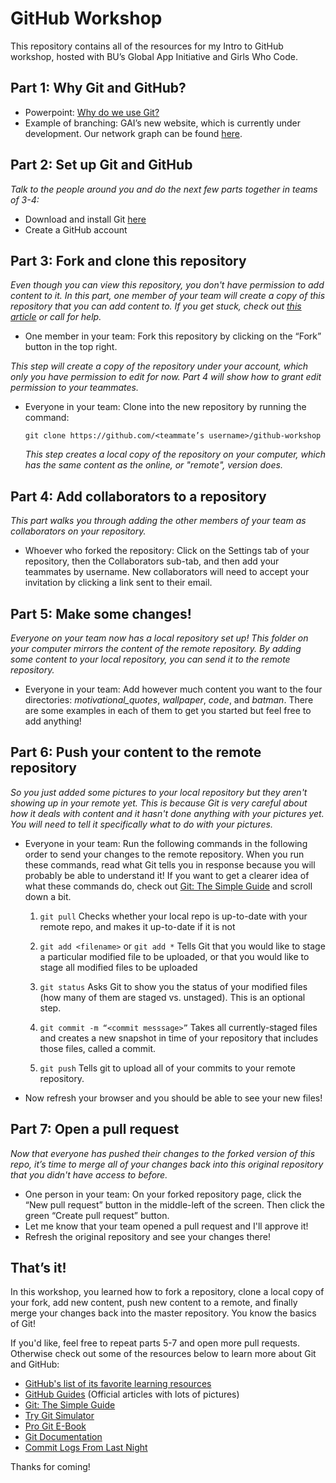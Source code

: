# GitHub Workshop

This repository contains all of the resources for my Intro to GitHub workshop, hosted with BU’s Global App Initiative and Girls Who Code.


## Part 1: Why Git and GitHub?
- Powerpoint: [Why do we use Git?](WhyGit.pptx)
- Example of branching: GAI’s new website, which is currently under development. Our network graph can be found [here](https://github.com/GlobalAppInitiative/globalappinitiative.github.io/network).


## Part 2: Set up Git and GitHub
*Talk to the people around you and do the next few parts together in teams of 3-4:*

- Download and install Git [here](https://git-scm.com/)
- Create a GitHub account


## Part 3: Fork and clone this repository
*Even though you can view this repository, you don't have permission to add content to it. In this part, one member of your team will create a copy of this repository that you can add content to. If you get stuck, check out [this article](https://help.github.com/articles/fork-a-repo/) or call for help.*

- One member in your team: Fork this repository by clicking on the “Fork” button in the top right.

 *This step will create a copy of the repository under your account, which only you have permission to edit for now. Part 4 will show how to grant edit permission to your teammates.*
- Everyone in your team: Clone into the new repository by running the command:

  `git clone https://github.com/<teammate’s username>/github-workshop`

  *This step creates a local copy of the repository on your computer, which has the same content as the online, or "remote", version does.*


## Part 4: Add collaborators to a repository
*This part walks you through adding the other members of your team as collaborators on your repository.*

- Whoever who forked the repository: Click on the Settings tab of your repository, then the Collaborators sub-tab, and then add your teammates by username. New collaborators will need to accept your invitation by clicking a link sent to their email.


## Part 5: Make some changes!
*Everyone on your team now has a local repository set up! This folder on your computer mirrors the content of the remote repository. By adding some content to your local repository, you can send it to the remote repository.*

- Everyone in your team: Add however much content you want to the four directories: *motivational_quotes*, *wallpaper*, *code*, and *batman*. There are some examples in each of them to get you started but feel free to add anything!


## Part 6: Push your content to the remote repository
*So you just added some pictures to your local repository but they aren't showing up in your remote yet. This is because Git is very careful about how it deals with content and it hasn't done anything with your pictures yet. You will need to tell it specifically what to do with your pictures.*

- Everyone in your team: Run the following commands in the following order to send your changes to the remote repository. When you run these commands, read what Git tells you in response because you will probably be able to understand it! If you want to get a clearer idea of what these commands do, check out [Git: The Simple Guide](http://rogerdudler.github.io/git-guide/) and scroll down a bit.

  1. `git pull` Checks whether your local repo is up-to-date with your remote repo, and makes it up-to-date if it is not

  2. `git add <filename>` or `git add *` Tells Git that you would like to stage a particular modified file to be uploaded, or that you would like to stage all modified files to be uploaded

  3. `git status` Asks Git to show you the status of your modified files (how many of them are staged vs. unstaged). This is an optional step.

  4. `git commit -m “<commit messsage>”` Takes all currently-staged files and creates a new snapshot in time of your repository that includes those files, called a commit.

  5. `git push` Tells git to upload all of your commits to your remote repository.

- Now refresh your browser and you should be able to see your new files!


## Part 7: Open a pull request
*Now that everyone has pushed their changes to the forked version of this repo, it’s time to merge all of your changes back into this original repository that you didn't have access to before.*

- One person in your team: On your forked repository page, click the “New pull request” button in the middle-left of the screen. Then click the green “Create pull request” button.
- Let me know that your team opened a pull request and I'll approve it!
- Refresh the original repository and see your changes there!


## That’s it!
In this workshop, you learned how to fork a repository, clone a local copy of your fork, add new content, push new content to a remote, and finally merge your changes back into the master repository. You know the basics of Git!

If you'd like, feel free to repeat parts 5-7 and open more pull requests. Otherwise check out some of the resources below to learn more about Git and GitHub:

- [GitHub's list of its favorite learning resources](https://help.github.com/articles/git-and-github-learning-resources/)
- [GitHub Guides](https://guides.github.com/) (Official articles with lots of pictures)
- [Git: The Simple Guide](http://rogerdudler.github.io/git-guide/)
- [Try Git Simulator](https://try.github.io/)
- [Pro Git E-Book](https://git-scm.com/book/en/v2)
- [Git Documentation](https://git-scm.com/docs)
- [Commit Logs From Last Night](http://www.commitlogsfromlastnight.com/)

Thanks for coming!